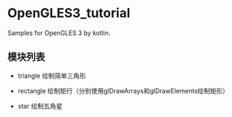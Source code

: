 # OpenGLES3_tutorial

Samples for OpenGLES 3 by kotlin.

## 模块列表

- triangle 绘制简单三角形

- rectangle 绘制矩行（分别使用glDrawArrays和glDrawElements绘制矩形）

- star 绘制五角星

